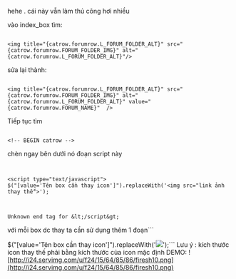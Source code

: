 hehe . cái này vẫn làm thủ công hơi nhiều


vào index\_box tìm:

```

<img title="{catrow.forumrow.L_FORUM_FOLDER_ALT}" src="{catrow.forumrow.FORUM_FOLDER_IMG}" alt="{catrow.forumrow.L_FORUM_FOLDER_ALT}"/>
```

sửa lại thành:

```

<img title="{catrow.forumrow.L_FORUM_FOLDER_ALT}" src="{catrow.forumrow.FORUM_FOLDER_IMG}" alt="{catrow.forumrow.L_FORUM_FOLDER_ALT}" value="{catrow.forumrow.FORUM_NAME}"  />

```
Tiếp tục tìm

```

<!-- BEGIN catrow -->

```
chèn ngay bên dưới nó đoạn script này

```


<script type="text/javascript">
$("[value='Tên box cần thay icon']").replaceWith('<img src="link ảnh thay thế">');



Unknown end tag for &lt;/script&gt;

```



với mỗi box dc thay ta cần sử dụng thêm 1 đoạn```

$("[value='Tên box cần thay icon']").replaceWith('<img src="link ảnh thay thế">');```
Lưu ý : kích thước icon thay thế phải bằng kích thước của icon mặc định
DEMO:
![http://i24.servimg.com/u/f24/15/64/85/86/firesh10.png](http://i24.servimg.com/u/f24/15/64/85/86/firesh10.png)